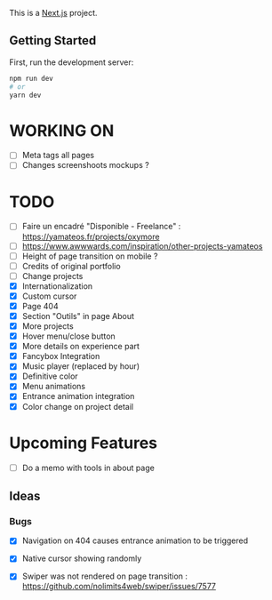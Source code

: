 This is a [Next.js](https://nextjs.org) project.

## Getting Started

First, run the development server:

```bash
npm run dev
# or
yarn dev
```
# WORKING ON
- [ ] Meta tags all pages
- [ ] Changes screenshoots mockups ?

# TODO
- [ ] Faire un encadré "Disponible - Freelance" : https://yamateos.fr/projects/oxymore
- [ ] https://www.awwwards.com/inspiration/other-projects-yamateos
- [ ] Height of page transition on mobile ?
- [ ] Credits of original portfolio
- [ ] Change projects
- [x] Internationalization
- [x] Custom cursor
- [x] Page 404
- [x] Section "Outils" in page About
- [x] More projects
- [x] Hover menu/close button
- [x] More details on experience part
- [x] Fancybox Integration
- [x] Music player (replaced by hour)
- [x] Definitive color
- [x] Menu animations
- [x] Entrance animation integration
- [x] Color change on project detail

# Upcoming Features
- [ ] Do a memo with tools in about page

## Ideas
    
### Bugs
- [x] Navigation on 404 causes entrance animation to be triggered
- [x] Native cursor showing randomly
- [x] Swiper was not rendered on page transition : https://github.com/nolimits4web/swiper/issues/7577

